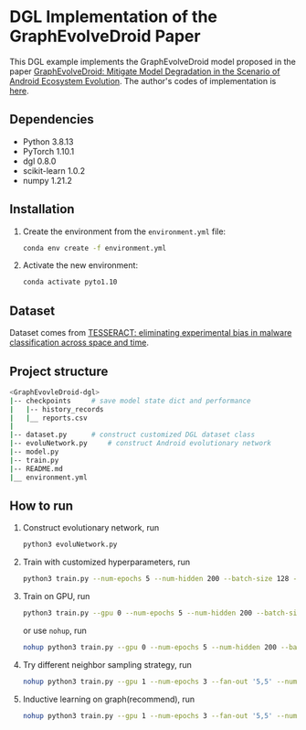 # DGL Implementation of the GraphEvolveDroid Paper
This DGL example implements the GraphEvolveDroid model proposed in the paper [GraphEvolveDroid: Mitigate Model Degradation in the Scenario of Android Ecosystem Evolution](https://dl.acm.org/doi/abs/10.1145/3459637.3482118). The author's codes of implementation is [here](https://github.com/liangxun/GraphEvolveDroid).

## Dependencies
* Python 3.8.13
* PyTorch 1.10.1
* dgl 0.8.0
* scikit-learn 1.0.2
* numpy 1.21.2

## Installation
1. Create the environment from the `environment.yml` file:
    ```bash
    conda env create -f environment.yml
    ```

2. Activate the new environment:
    ```bash
    conda activate pyto1.10
    ```

## Dataset
Dataset comes from [TESSERACT: eliminating experimental bias in malware classification across space and time](https://dl.acm.org/doi/abs/10.5555/3361338.3361389).

## Project structure
```bash
<GraphEvovleDroid-dgl>
|-- checkpoints     # save model state dict and performance
|   |-- history_records
|   |__ reports.csv
|
|-- dataset.py      # construct customized DGL dataset class
|-- evoluNetwork.py     # construct Android evolutionary network
|-- model.py
|-- train.py
|-- README.md
|__ environment.yml
```

## How to run

1. Construct evolutionary network, run

   ```bash
   python3 evoluNetwork.py
   ```

2. Train with customized hyperparameters, run

   ```bash
   python3 train.py --num-epochs 5 --num-hidden 200 --batch-size 128 --detailed
   ```

3. Train on GPU, run

   ```bash
   python3 train.py --gpu 0 --num-epochs 5 --num-hidden 200 --batch-size 128 --detailed
   ```

   or use `nohup`, run

   ```bash
   nohup python3 train.py --gpu 0 --num-epochs 5 --num-hidden 200 --batch-size 128 --detailed >> nohup.out &
   ```

4. Try different neighbor sampling strategy, run

   ```bash
   nohup python3 train.py --gpu 1 --num-epochs 3 --fan-out '5,5' --num-layers 2 --detailed >> nohup.out &
   ```

5. Inductive learning on graph(recommend), run

   ```bash
   nohup python3 train.py --gpu 1 --num-epochs 3 --fan-out '5,5' --num-layers 2 --detailed --inductive >> nohup.out &
   ```